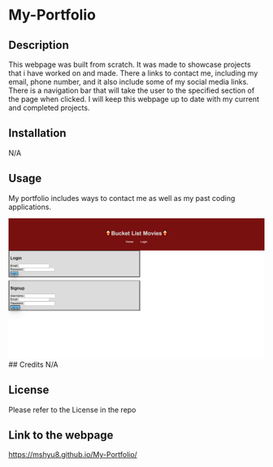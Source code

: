 # My-Portfolio 

## Description
This webpage was built from scratch. It was made to showcase projects that i have worked on and made. There a links to contact me, including my email, phone number, and it also include some of my social media links. There is a navigation bar that will take the user to the specified section of the page when clicked. I will keep this webpage up to date with my current and completed projects.

## Installation
N/A

## Usage
My portfolio includes ways to contact me as well as my past coding applications.

<img src="./assets/images/Screenshot%202022-12-14%20102418.png">
## Credits
N/A

## License
Please refer to the License in the repo

## Link to the webpage
https://mshyu8.github.io/My-Portfolio/